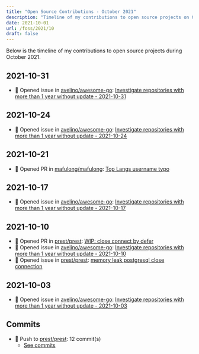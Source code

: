 ```yaml
---
title: "Open Source Contributions - October 2021"
description: "Timeline of my contributions to open source projects on GitHub during October 2021."
date: 2021-10-01
url: /foss/2021/10
draft: false
---
```


Below is the timeline of my contributions to open source projects during October 2021.

## 2021-10-31

- 🐛 Opened issue in [avelino/awesome-go](https://github.com/avelino/awesome-go): [Investigate repositories with more than 1 year without update - 2021-10-31](https://github.com/avelino/awesome-go/issues/3881)

## 2021-10-24

- 🐛 Opened issue in [avelino/awesome-go](https://github.com/avelino/awesome-go): [Investigate repositories with more than 1 year without update - 2021-10-24](https://github.com/avelino/awesome-go/issues/3863)

## 2021-10-21

- 🔀 Opened PR in [mafulong/mafulong](https://github.com/mafulong/mafulong): [Top Langs username typo](https://github.com/mafulong/mafulong/pull/1)

## 2021-10-17

- 🐛 Opened issue in [avelino/awesome-go](https://github.com/avelino/awesome-go): [Investigate repositories with more than 1 year without update - 2021-10-17](https://github.com/avelino/awesome-go/issues/3840)

## 2021-10-10

- 🔀 Opened PR in [prest/prest](https://github.com/prest/prest): [WIP: close connect by defer](https://github.com/prest/prest/pull/617)
- 🐛 Opened issue in [avelino/awesome-go](https://github.com/avelino/awesome-go): [Investigate repositories with more than 1 year without update - 2021-10-10](https://github.com/avelino/awesome-go/issues/3817)
- 🐛 Opened issue in [prest/prest](https://github.com/prest/prest): [memory leak postgresql close connection](https://github.com/prest/prest/issues/616)

## 2021-10-03

- 🐛 Opened issue in [avelino/awesome-go](https://github.com/avelino/awesome-go): [Investigate repositories with more than 1 year without update - 2021-10-03](https://github.com/avelino/awesome-go/issues/3786)

## Commits

- 🔨 Push to [prest/prest](https://github.com/prest/prest): 12 commit(s)
  - [See commits](https://github.com/prest/prest/commits?author=avelino&since=2021-10-01T00:00:00Z&until=2021-10-31T23:59:59Z)

